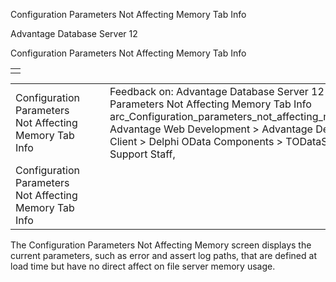 Configuration Parameters Not Affecting Memory Tab Info




Advantage Database Server 12  

Configuration Parameters Not Affecting Memory Tab Info

|  |
| --- |
|  |

|  |  |  |  |  |
| --- | --- | --- | --- | --- |
| Configuration Parameters Not Affecting Memory Tab Info |  |  | Feedback on: Advantage Database Server 12 - Configuration Parameters Not Affecting Memory Tab Info arc\_Configuration\_parameters\_not\_affecting\_memory\_tab\_info Advantage Web Development > Advantage Delphi OData Client > Delphi OData Components > TODataSet / Dear Support Staff, |  |
| Configuration Parameters Not Affecting Memory Tab Info |  |  |  |  |

The Configuration Parameters Not Affecting Memory screen displays the current parameters, such as error and assert log paths, that are defined at load time but have no direct affect on file server memory usage.